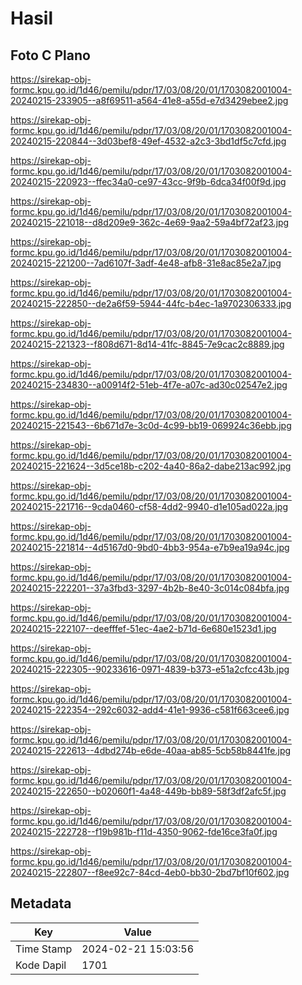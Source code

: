 # Hasil

## Foto C Plano

https://sirekap-obj-formc.kpu.go.id/1d46/pemilu/pdpr/17/03/08/20/01/1703082001004-20240215-233905--a8f69511-a564-41e8-a55d-e7d3429ebee2.jpg

https://sirekap-obj-formc.kpu.go.id/1d46/pemilu/pdpr/17/03/08/20/01/1703082001004-20240215-220844--3d03bef8-49ef-4532-a2c3-3bd1df5c7cfd.jpg

https://sirekap-obj-formc.kpu.go.id/1d46/pemilu/pdpr/17/03/08/20/01/1703082001004-20240215-220923--ffec34a0-ce97-43cc-9f9b-6dca34f00f9d.jpg

https://sirekap-obj-formc.kpu.go.id/1d46/pemilu/pdpr/17/03/08/20/01/1703082001004-20240215-221018--d8d209e9-362c-4e69-9aa2-59a4bf72af23.jpg

https://sirekap-obj-formc.kpu.go.id/1d46/pemilu/pdpr/17/03/08/20/01/1703082001004-20240215-221200--7ad6107f-3adf-4e48-afb8-31e8ac85e2a7.jpg

https://sirekap-obj-formc.kpu.go.id/1d46/pemilu/pdpr/17/03/08/20/01/1703082001004-20240215-222850--de2a6f59-5944-44fc-b4ec-1a9702306333.jpg

https://sirekap-obj-formc.kpu.go.id/1d46/pemilu/pdpr/17/03/08/20/01/1703082001004-20240215-221323--f808d671-8d14-41fc-8845-7e9cac2c8889.jpg

https://sirekap-obj-formc.kpu.go.id/1d46/pemilu/pdpr/17/03/08/20/01/1703082001004-20240215-234830--a00914f2-51eb-4f7e-a07c-ad30c02547e2.jpg

https://sirekap-obj-formc.kpu.go.id/1d46/pemilu/pdpr/17/03/08/20/01/1703082001004-20240215-221543--6b671d7e-3c0d-4c99-bb19-069924c36ebb.jpg

https://sirekap-obj-formc.kpu.go.id/1d46/pemilu/pdpr/17/03/08/20/01/1703082001004-20240215-221624--3d5ce18b-c202-4a40-86a2-dabe213ac992.jpg

https://sirekap-obj-formc.kpu.go.id/1d46/pemilu/pdpr/17/03/08/20/01/1703082001004-20240215-221716--9cda0460-cf58-4dd2-9940-d1e105ad022a.jpg

https://sirekap-obj-formc.kpu.go.id/1d46/pemilu/pdpr/17/03/08/20/01/1703082001004-20240215-221814--4d5167d0-9bd0-4bb3-954a-e7b9ea19a94c.jpg

https://sirekap-obj-formc.kpu.go.id/1d46/pemilu/pdpr/17/03/08/20/01/1703082001004-20240215-222201--37a3fbd3-3297-4b2b-8e40-3c014c084bfa.jpg

https://sirekap-obj-formc.kpu.go.id/1d46/pemilu/pdpr/17/03/08/20/01/1703082001004-20240215-222107--deefffef-51ec-4ae2-b71d-6e680e1523d1.jpg

https://sirekap-obj-formc.kpu.go.id/1d46/pemilu/pdpr/17/03/08/20/01/1703082001004-20240215-222305--90233616-0971-4839-b373-e51a2cfcc43b.jpg

https://sirekap-obj-formc.kpu.go.id/1d46/pemilu/pdpr/17/03/08/20/01/1703082001004-20240215-222354--292c6032-add4-41e1-9936-c581f663cee6.jpg

https://sirekap-obj-formc.kpu.go.id/1d46/pemilu/pdpr/17/03/08/20/01/1703082001004-20240215-222613--4dbd274b-e6de-40aa-ab85-5cb58b8441fe.jpg

https://sirekap-obj-formc.kpu.go.id/1d46/pemilu/pdpr/17/03/08/20/01/1703082001004-20240215-222650--b02060f1-4a48-449b-bb89-58f3df2afc5f.jpg

https://sirekap-obj-formc.kpu.go.id/1d46/pemilu/pdpr/17/03/08/20/01/1703082001004-20240215-222728--f19b981b-f11d-4350-9062-fde16ce3fa0f.jpg

https://sirekap-obj-formc.kpu.go.id/1d46/pemilu/pdpr/17/03/08/20/01/1703082001004-20240215-222807--f8ee92c7-84cd-4eb0-bb30-2bd7bf10f602.jpg


## Metadata

| Key        | Value               |
| ---------- | ------------------- |
| Time Stamp | 2024-02-21 15:03:56 |
| Kode Dapil | 1701                |



